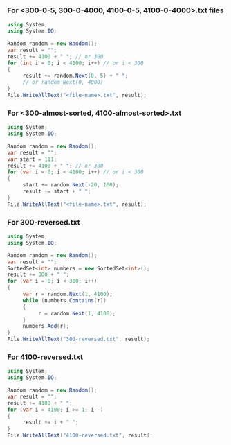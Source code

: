 ### For <300-0-5, 300-0-4000, 4100-0-5, 4100-0-4000>.txt files

```cs
using System;
using System.IO;

Random random = new Random();
var result = "";
result += 4100 + " "; // or 300
for (int i = 0; i < 4100; i++) // or i < 300
{
     result += random.Next(0, 5) + " ";
     // or random Next(0, 4000)
}
File.WriteAllText("<file-name>.txt", result);
```

### For <300-almost-sorted, 4100-almost-sorted>.txt

```cs
using System;
using System.IO;

Random random = new Random();
var result = "";
var start = 111;
result += 4100 + " "; // or 300
for (var i = 0; i < 4100; i++) // or i < 300
{
     start += random.Next(-20, 100);
     result += start + " ";
}
File.WriteAllText("<file-name>.txt", result);
```

### For 300-reversed.txt

```cs
using System;
using System.IO;

Random random = new Random();
var result = "";
SortedSet<int> numbers = new SortedSet<int>();
result += 300 + " ";
for (var i = 0; i < 300; i++)
{
     var r = random.Next(1, 4100);
     while (numbers.Contains(r))
     {
          r = random.Next(1, 4100);
     }
     numbers.Add(r);
}
File.WriteAllText("300-reversed.txt", result);
```

### For 4100-reversed.txt

```cs
using System;
using System.IO;

Random random = new Random();
var result = "";
result += 4100 + " ";
for (var i = 4100; i >= 1; i--)
{
     result += i + " ";
}
File.WriteAllText("4100-reversed.txt", result);
```